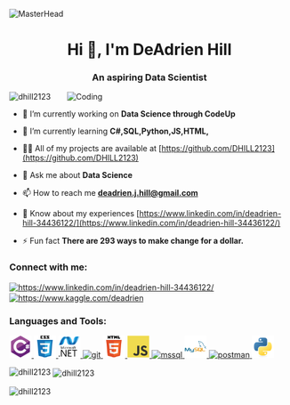 ![MasterHead](https://www.freecodecamp.org/news/content/images/size/w2000/2021/08/learn-to-code.jpg)
<h1 align="center">Hi 👋, I'm DeAdrien Hill</h1>
<h3 align="center">An aspiring Data Scientist</h3>
<img align="right" alt="Coding" width="400" src="https://media.tenor.com/2uyENRmiUt0AAAAC/coding.gif">

<p align="left"> <img src="https://komarev.com/ghpvc/?username=dhill2123&label=Profile%20views&color=0e75b6&style=flat" alt="dhill2123" /> </p>

- 🔭 I’m currently working on **Data Science through CodeUp**

- 🌱 I’m currently learning **C#,SQL,Python,JS,HTML,**

- 👨‍💻 All of my projects are available at [https://github.com/DHILL2123](https://github.com/DHILL2123)

- 💬 Ask me about **Data Science**

- 📫 How to reach me **deadrien.j.hill@gmail.com**

- 📄 Know about my experiences [https://www.linkedin.com/in/deadrien-hill-34436122/](https://www.linkedin.com/in/deadrien-hill-34436122/)

- ⚡ Fun fact **There are 293 ways to make change for a dollar.**

<h3 align="left">Connect with me:</h3>
<p align="left">
<a href="https://linkedin.com/in/https://www.linkedin.com/in/deadrien-hill-34436122/" target="blank"><img align="center" src="https://raw.githubusercontent.com/rahuldkjain/github-profile-readme-generator/master/src/images/icons/Social/linked-in-alt.svg" alt="https://www.linkedin.com/in/deadrien-hill-34436122/" height="30" width="40" /></a>
<a href="https://kaggle.com/https://www.kaggle.com/deadrien" target="blank"><img align="center" src="https://raw.githubusercontent.com/rahuldkjain/github-profile-readme-generator/master/src/images/icons/Social/kaggle.svg" alt="https://www.kaggle.com/deadrien" height="30" width="40" /></a>
</p>

<h3 align="left">Languages and Tools:</h3>
<p align="left"> <a href="https://www.w3schools.com/cs/" target="_blank" rel="noreferrer"> <img src="https://raw.githubusercontent.com/devicons/devicon/master/icons/csharp/csharp-original.svg" alt="csharp" width="40" height="40"/> </a> <a href="https://www.w3schools.com/css/" target="_blank" rel="noreferrer"> <img src="https://raw.githubusercontent.com/devicons/devicon/master/icons/css3/css3-original-wordmark.svg" alt="css3" width="40" height="40"/> </a> <a href="https://dotnet.microsoft.com/" target="_blank" rel="noreferrer"> <img src="https://raw.githubusercontent.com/devicons/devicon/master/icons/dot-net/dot-net-original-wordmark.svg" alt="dotnet" width="40" height="40"/> </a> <a href="https://git-scm.com/" target="_blank" rel="noreferrer"> <img src="https://www.vectorlogo.zone/logos/git-scm/git-scm-icon.svg" alt="git" width="40" height="40"/> </a> <a href="https://www.w3.org/html/" target="_blank" rel="noreferrer"> <img src="https://raw.githubusercontent.com/devicons/devicon/master/icons/html5/html5-original-wordmark.svg" alt="html5" width="40" height="40"/> </a> <a href="https://developer.mozilla.org/en-US/docs/Web/JavaScript" target="_blank" rel="noreferrer"> <img src="https://raw.githubusercontent.com/devicons/devicon/master/icons/javascript/javascript-original.svg" alt="javascript" width="40" height="40"/> </a> <a href="https://www.microsoft.com/en-us/sql-server" target="_blank" rel="noreferrer"> <img src="https://www.svgrepo.com/show/303229/microsoft-sql-server-logo.svg" alt="mssql" width="40" height="40"/> </a> <a href="https://www.mysql.com/" target="_blank" rel="noreferrer"> <img src="https://raw.githubusercontent.com/devicons/devicon/master/icons/mysql/mysql-original-wordmark.svg" alt="mysql" width="40" height="40"/> </a> <a href="https://postman.com" target="_blank" rel="noreferrer"> <img src="https://www.vectorlogo.zone/logos/getpostman/getpostman-icon.svg" alt="postman" width="40" height="40"/> </a> <a href="https://www.python.org" target="_blank" rel="noreferrer"> <img src="https://raw.githubusercontent.com/devicons/devicon/master/icons/python/python-original.svg" alt="python" width="40" height="40"/> </a> </p>

<p><img align="left" src="https://github-readme-stats.vercel.app/api/top-langs?username=dhill2123&show_icons=true&locale=en&layout=compact" alt="dhill2123" /></p>

<p>&nbsp;<img align="center" src="https://github-readme-stats.vercel.app/api?username=dhill2123&show_icons=true&locale=en" alt="dhill2123" /></p>

<p><img align="center" src="https://github-readme-streak-stats.herokuapp.com/?user=dhill2123&" alt="dhill2123" /></p>

